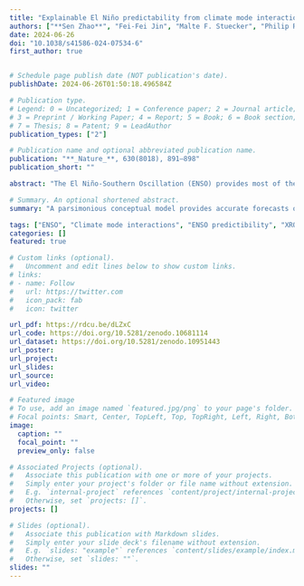 ```yaml
---
title: "Explainable El Niño predictability from climate mode interactions"
authors: ["**Sen Zhao**", "Fei-Fei Jin", "Malte F. Stuecker", "Philip R. Thompson", "Jong-Seong Kug", "Mike J. McPhaden", "Mark A. Cane", "Andrew T. Wittenberg", "Wenju Cai"]
date: 2024-06-26
doi: "10.1038/s41586-024-07534-6"
first_author: true


# Schedule page publish date (NOT publication's date).
publishDate: 2024-06-26T01:50:18.496584Z

# Publication type.
# Legend: 0 = Uncategorized; 1 = Conference paper; 2 = Journal article;
# 3 = Preprint / Working Paper; 4 = Report; 5 = Book; 6 = Book section;
# 7 = Thesis; 8 = Patent; 9 = LeadAuthor
publication_types: ["2"]

# Publication name and optional abbreviated publication name.
publication: "**_Nature_**, 630(8018), 891–898"
publication_short: ""

abstract: "The El Niño-Southern Oscillation (ENSO) provides most of the global seasonal climate forecast skill, yet, quantifying the sources of skilful predictions is a long-standing challenge. Different sources of predictability affect ENSO evolution, leading to distinct global impacts. Artificial Intelligence (AI) forecasts offer promising advancements but linking their skill to specific physical processes is not yet possible, limiting our understanding of the dynamics underpinning the advancements. Here we show that an extended nonlinear recharge oscillator (XRO) model exhibits skilful ENSO forecasts at lead-times up to 16-18 months, better than global climate models and comparable to the most skilful AI forecasts. The XRO parsimoniously incorporates the core ENSO dynamics and ENSO’s seasonally modulated interactions with other modes of variability in the global oceans. The intrinsic enhancement of ENSO’s long-range forecast skill is traceable to the initial conditions of other climate modes via their memory and interactions with ENSO and is quantifiable in terms of these modes’ contributions to ENSO amplitude. Reforecasts using the XRO trained on climate model output show that reduced biases in both model ENSO dynamics and in climate mode interactions can lead to more skilful ENSO forecasts. The XRO framework's holistic treatment of ENSO's global multi-timescale interactions highlights promising targets for improving ENSO simulations and forecasts."

# Summary. An optional shortened abstract.
summary: "A parsimonious conceptual model provides accurate forecasts of the El Niño-Southern Oscillation (ENSO) climate phenomenon up to 16-18 months in advance, outperforming global climate models and rivalling the best forecasts using artificial intelligence methods. The model enhances understanding and quantifies the impacts of various ocean climate patterns on ENSO predictability."

tags: ["ENSO", "Climate mode interactions", "ENSO predictibility", "XRO"]
categories: []
featured: true

# Custom links (optional).
#   Uncomment and edit lines below to show custom links.
# links:
# - name: Follow
#   url: https://twitter.com
#   icon_pack: fab
#   icon: twitter

url_pdf: https://rdcu.be/dLZxC
url_code: https://doi.org/10.5281/zenodo.10681114
url_dataset: https://doi.org/10.5281/zenodo.10951443
url_poster:
url_project:
url_slides:
url_source:
url_video:

# Featured image
# To use, add an image named `featured.jpg/png` to your page's folder. 
# Focal points: Smart, Center, TopLeft, Top, TopRight, Left, Right, BottomLeft, Bottom, BottomRight.
image:
  caption: ""
  focal_point: ""
  preview_only: false

# Associated Projects (optional).
#   Associate this publication with one or more of your projects.
#   Simply enter your project's folder or file name without extension.
#   E.g. `internal-project` references `content/project/internal-project/index.md`.
#   Otherwise, set `projects: []`.
projects: []

# Slides (optional).
#   Associate this publication with Markdown slides.
#   Simply enter your slide deck's filename without extension.
#   E.g. `slides: "example"` references `content/slides/example/index.md`.
#   Otherwise, set `slides: ""`.
slides: ""
---
```


